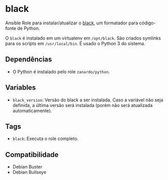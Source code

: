 # black

Ansible Role para instalar/atualizar o [black](https://github.com/psf/black), um
formatador para código-fonte de Python.

O `black` é instalado em um virtualenv em `/opt/black`. São criados symlinks para os
scripts em `/usr/local/bin`. É usado o Python 3 do sistema.

## Dependências

- O Python é instalado pelo role `zanardo/python`.

## Variables

* `black_version`: Versão do black a ser instalada. Caso a variável não seja definida, a
  última versão será instalada (porém não será atualizada automaticamente).

## Tags

- `black`: Executa o role completo.

## Compatibilidade

- Debian Buster
- Debian Bullseye

